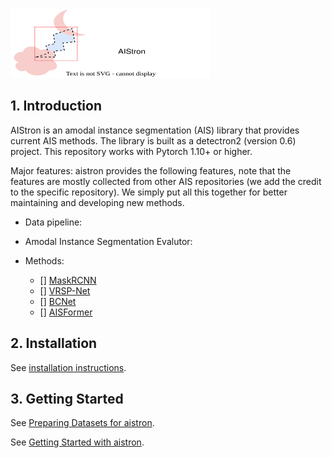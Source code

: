 <img src="./assets/aistron_logo.svg" width = "320" height = "110" alt="logo" />

## 1. Introduction

AIStron is an amodal instance segmentation (AIS) library that provides current AIS methods. The library is built as a detectron2 (version 0.6) project. This repository works with Pytorch 1.10+ or higher.

Major features:
aistron provides the following features, note that the features are mostly collected from other AIS repositories (we add the credit to the specific repository). We simply put all this together for better maintaining and developing new methods.
- Data pipeline: 

- Amodal Instance Segmentation Evalutor:

- Methods:
    - [] [MaskRCNN]()
    - [] [VRSP-Net]()
    - [] [BCNet]()
    - [] [AISFormer]()


## 2. Installation
See [installation instructions](docs/INSTALL.md).

## 3. Getting Started
See [Preparing Datasets for aistron](datasets/README.md).

See [Getting Started with aistron](docs/GETTING_STARTED.md).

